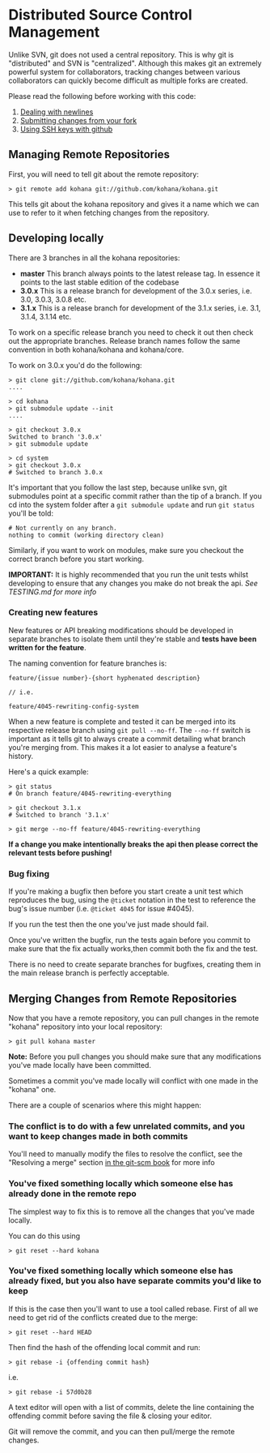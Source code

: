 # Distributed Source Control Management

Unlike SVN, git does not used a central repository. This is why git is "distributed" and SVN is
"centralized". Although this makes git an extremely powerful system for collaborators, tracking
changes between various collaborators can quickly become difficult as multiple forks are created.

Please read the following before working with this code:

1. [Dealing with newlines](http://github.com/guides/dealing-with-newlines-in-git)
2. [Submitting changes from your fork](http://github.com/guides/fork-a-project-and-submit-your-modifications)
3. [Using SSH keys with github](http://github.com/guides/how-to-not-have-to-type-your-password-for-every-push)

## Managing Remote Repositories

First, you will need to tell git about the remote repository:

    > git remote add kohana git://github.com/kohana/kohana.git

This tells git about the kohana repository and gives it a name which we can use to refer to it when
fetching changes from the repository.

## Developing locally

There are 3 branches in all the kohana repositories:

* **master** This branch always points to the latest release tag. In essence it points to the last stable edition of the codebase
* **3.0.x**  This is a release branch for development of the 3.0.x series, i.e. 3.0, 3.0.3, 3.0.8 etc.
* **3.1.x**  This is a release branch for development of the 3.1.x series, i.e. 3.1, 3.1.4, 3.1.14 etc.

To work on a specific release branch you need to check it out then check out the appropriate branches.
Release branch names follow the same convention in both kohana/kohana and kohana/core.

To work on 3.0.x you'd do the following:

    > git clone git://github.com/kohana/kohana.git
    ....

    > cd kohana
    > git submodule update --init
    ....

    > git checkout 3.0.x
    Switched to branch '3.0.x'
    > git submodule update

    > cd system
    > git checkout 3.0.x
    # Switched to branch 3.0.x

It's important that you follow the last step, because unlike svn, git submodules point at a
specific commit rather than the tip of a branch. If you cd into the system folder after
a `git submodule update` and run `git status` you'll be told:

    # Not currently on any branch.
    nothing to commit (working directory clean)

Similarly, if you want to work on modules, make sure you checkout the correct branch before you start working.

**IMPORTANT:** It is highly recommended that you run the unit tests whilst developing to
ensure that any changes you make do not break the api. *See TESTING.md for more info*

### Creating new features

New features or API breaking modifications should be developed in separate branches to isolate them
until they're stable and **tests have been written for the feature**.

The naming convention for feature branches is:

    feature/{issue number}-{short hyphenated description}

    // i.e.

    feature/4045-rewriting-config-system

When a new feature is complete and tested it can be merged into its respective release branch using
`git pull --no-ff`. The `--no-ff` switch is important as it tells git to always create a commit
detailing what branch you're merging from. This makes it a lot easier to analyse a feature's history.

Here's a quick example:

    > git status
    # On branch feature/4045-rewriting-everything

    > git checkout 3.1.x
    # Switched to branch '3.1.x'

    > git merge --no-ff feature/4045-rewriting-everything

**If a change you make intentionally breaks the api then please correct the relevant tests before pushing!**

### Bug fixing

If you're making a bugfix then before you start create a unit test which reproduces the bug,
using the `@ticket` notation in the test to reference the bug's issue number
(i.e. `@ticket 4045` for issue #4045).

If you run the test then the one you've just made should fail.

Once you've written the bugfix, run the tests again before you commit to make sure that the
fix actually works,then commit both the fix and the test.

There is no need to create separate branches for bugfixes, creating them in the main release
branch is perfectly acceptable.

## Merging Changes from Remote Repositories

Now that you have a remote repository, you can pull changes in the remote "kohana" repository
into your local repository:

    > git pull kohana master

**Note:** Before you pull changes you should make sure that any modifications you've made locally
have been committed.

Sometimes a commit you've made locally will conflict with one made in the "kohana" one.

There are a couple of scenarios where this might happen:

### The conflict is to do with a few unrelated commits, and you want to keep changes made in both commits

You'll need to manually modify the files to resolve the conflict, see the "Resolving a merge"
section [in the git-scm book](http://book.git-scm.com/3_basic_branching_and_merging.html) for more info

### You've fixed something locally which someone else has already done in the remote repo

The simplest way to fix this is to remove all the changes that you've made locally.

You can do this using

    > git reset --hard kohana

### You've fixed something locally which someone else has already fixed, but you also have separate commits you'd like to keep

If this is the case then you'll want to use a tool called rebase. First of all we need to
get rid of the conflicts created due to the merge:

    > git reset --hard HEAD

Then find the hash of the offending local commit and run:

    > git rebase -i {offending commit hash}

i.e.

    > git rebase -i 57d0b28

A text editor will open with a list of commits, delete the line containing the offending commit
before saving the file & closing your editor.

Git will remove the commit, and you can then pull/merge the remote changes.
